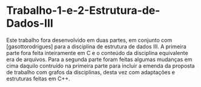 # Trabalho-1-e-2-Estrutura-de-Dados-III
Este trabalho fora desenvolvido em duas partes, em conjunto com [gasottorodrigues] para a disciplina de estrutura de dados III. A primeira parte fora feita inteiramente em C e o conteúdo da disciplina equivalente era de arquivos. Para a segunda parte foram feitas algumas mudanças em cima daquilo contruído na primeira parte para incluir a emenda da proposta de trabalho com grafos da disciplinas, desta vez com adaptações e estruturas feitas em C++.
